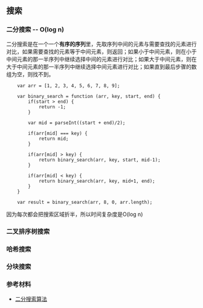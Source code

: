 ## 搜索

### 二分搜索 -- O(log n)

二分搜索是在一个一个**有序的序列**里，先取序列中间的元素与需要查找的元素进行对比，如果需要查找的元素等于中间元素，则返回；如果小于中间元素，则在小于中间元素的那一半序列中继续选择中间的元素进行对比；如果大于中间元素，则在大于中间元素的那一半序列中继续选择中间元素进行对比；如果直到最后步骤的数组为空，则找不到。

```
    var arr = [1, 2, 3, 4, 5, 6, 7, 8, 9];

    var binary_search = function (arr, key, start, end) {
        if(start > end) {
            return -1;
        }

        var mid = parseInt((start + end)/2);

        if(arr[mid] === key) {
            return mid;
        }

        if(arr[mid] > key) {
            return binary_search(arr, key, start, mid-1);
        }

        if(arr[mid] < key) {
            return binary_search(arr, key, mid+1, end);
        }
    }

    var result = binary_search(arr, 8, 0, arr.length);

```

因为每次都会把搜索区域折半，所以时间复杂度是O(log n)


### 二叉排序树搜索


### 哈希搜索


### 分块搜索



### 参考材料
* [二分搜索算法](https://zh.wikipedia.org/wiki/%E4%BA%8C%E5%88%86%E6%90%9C%E7%B4%A2%E7%AE%97%E6%B3%95)